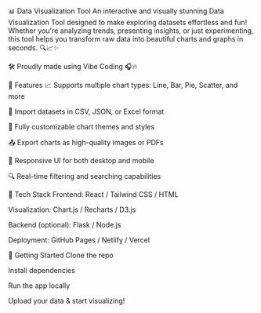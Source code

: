 📊 Data Visualization Tool
An interactive and visually stunning Data Visualization Tool designed to make exploring datasets effortless and fun! Whether you're analyzing trends, presenting insights, or just experimenting, this tool helps you transform raw data into beautiful charts and graphs in seconds. 🔍📈✨

🛠️ Proudly made using Vibe Coding 🎧🔥

🚀 Features
📈 Supports multiple chart types: Line, Bar, Pie, Scatter, and more

📁 Import datasets in CSV, JSON, or Excel format

🎨 Fully customizable chart themes and styles

📤 Export charts as high-quality images or PDFs

📱 Responsive UI for both desktop and mobile

🔍 Real-time filtering and searching capabilities

🧰 Tech Stack
Frontend: React / Tailwind CSS / HTML

Visualization: Chart.js / Recharts / D3.js

Backend (optional): Flask / Node.js

Deployment: GitHub Pages / Netlify / Vercel

🧪 Getting Started
Clone the repo

Install dependencies

Run the app locally

Upload your data & start visualizing!

